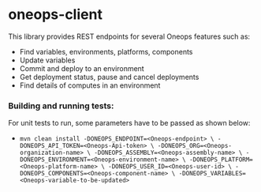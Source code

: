 # oneops-client

This library provides REST endpoints for several Oneops features such as:
- Find variables, environments, platforms, components
- Update variables
- Commit and deploy to an environment
- Get deployment status, pause and cancel deployments
- Find details of computes in an environment

### Building and running tests:
For unit tests to run, some parameters have to be passed as shown below:
- `mvn clean install -DONEOPS_ENDPOINT=<Oneops-endpoint> \
                  -DONEOPS_API_TOKEN=<Oneops-Api-token> \
                  -DONEOPS_ORG=<Oneops-organization-name> \
                  -DONEOPS_ASSEMBLY=<Oneops-assembly-name> \
                  -DONEOPS_ENVIRONMENT=<Oneops-environment-name> \
                  -DONEOPS_PLATFORM=<Oneops-platform-name> \
                  -DONEOPS_USER_ID=<Oneops-user-id> \
                  -DONEOPS_COMPONENTS=<Oneops-component-name> \
                  -DONEOPS_VARIABLES=<Oneops-variable-to-be-updated>`
